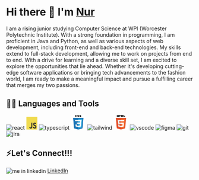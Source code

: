 # Hi there 👋 I'm [Nur](fateemah03.github.io/portfolio/)


I am a rising junior studying Computer Science at WPI (Worcester Polytechnic Institute). With a strong foundation in programming, I am proficient in Java and Python, as well as various aspects of web development, including front-end and back-end technologies. My skills extend to full-stack development, allowing me to work on projects from end to end.
With a drive for learning and a diverse skill set, I am excited to explore the opportunities that lie ahead. Whether it's developing cutting-edge software applications or bringing tech advancements to the fashion world, I am ready to make a meaningful impact and pursue a fulfilling career that merges my two passions.


## ✍🏻 Languages and Tools 

<p>
<img src="https://cdn.jsdelivr.net/gh/devicons/devicon/icons/react/react-original.svg" alt="react" width="35" height="35"/>
<img src="https://raw.githubusercontent.com/devicons/devicon/master/icons/javascript/javascript-original.svg" alt="javascript" width="30" height="35"/>
<img src="https://cdn.jsdelivr.net/gh/devicons/devicon/icons/typescript/typescript-plain.svg" alt="typescript" width="30" height="35"/>
<img src="https://raw.githubusercontent.com/devicons/devicon/master/icons/css3/css3-original-wordmark.svg" alt="css3" width="40" height="40"/>
<img src="https://cdn.jsdelivr.net/gh/devicons/devicon/icons/tailwindcss/tailwindcss-plain.svg" alt="tailwind" width="35" height="35" />        

<img src="https://raw.githubusercontent.com/devicons/devicon/master/icons/html5/html5-original-wordmark.svg" alt="html5" width="40" height="40"/>
<img src="https://cdn.jsdelivr.net/gh/devicons/devicon/icons/vscode/vscode-original.svg" alt="vscode" width="35" height="35"/>
<img src="https://cdn.jsdelivr.net/gh/devicons/devicon/icons/figma/figma-original.svg" alt="figma" width="30" height="35"/>
<img src="https://cdn.jsdelivr.net/gh/devicons/devicon/icons/git/git-original.svg" alt="git" width="35" height="35"/>
<img src="https://cdn.jsdelivr.net/gh/devicons/devicon/icons/jira/jira-original.svg" alt="jira" width="35" height="35"/>

</p>

## ⚡Let's Connect!!!

<img align="center" src="https://cdn.jsdelivr.net/gh/devicons/devicon/icons/linkedin/linkedin-original.svg" alt="me in linkedin" height="auto" width="20"/> [LinkedIn](https://www.linkedin.com/in/nur-fateemah/) <br/><br/>

<!-- 
<br/>
<br/>
<br/>
<br/>
<br/>
<br/>
<br/>

[![Nur's GitHub stats-Dark](https://github-readme-stats.vercel.app/api?username=nurfateemah03&show_icons=true&theme=dark&icon_color=57a8ff&hide_border=true&card_width=400#gh-dark-mode-only)](https://github.com/catherineisonline/catherineisonline#gh-dark-mode-only)
[![Nur's GitHub stats-Light](https://github-readme-stats.vercel.app/api?username=nurfateemah03e&show_icons=true&theme=default&icon_color=57a8ff&hide_border=true&card_width=400#gh-light-mode-only)](https://github.com/nurfateemah03/nurfateemah03#gh-light-mode-only)
[![GitHub Streak](https://streak-stats.demolab.com/?user=nurfateemah03&theme=dark&hide_border=true)](https://git.io/streak-stats) -->

<!--- [![Top Langs](https://github-readme-stats.vercel.app/api/top-langs/?username=nurfateemah03&theme=dark&icon_color=57a8ff&hide_border=true&card_width=150)](https://github.com/nurfateemah03/github-readme-stats) --->



